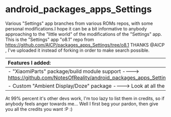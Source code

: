 # android_packages_apps_Settings
Various "Settings" app branches from various ROMs repos, with some personal modifications.I hope it can be a bit informative to anybody approaching to the "little world" of the modifications of the "Settings" app.
This is the "Settings" app "o8.1" repo from https://github.com/AICP/packages_apps_Settings/tree/o8.1 THANKS @AICP , I've uploaded it instead of forking in order to make search possible.

| Features I added: |
| :---------------------- |
| - "XiaomiParts" package/build module support ----> https://github.com/NotesOfReality/android_packages_apps_Settings/commit/5450c3518eccca1089db8f0f2b2134729dbcdef6 |
| - Custom "Ambient Display/Doze" package ----> Look at all the commits made on the 24th of November 2018 |

At 99% percent it's other devs work, I'm too lazy to list them in credits, so if anybody feels anger towards me... Well I first beg your pardon, then give you all the credits you want :P :)
